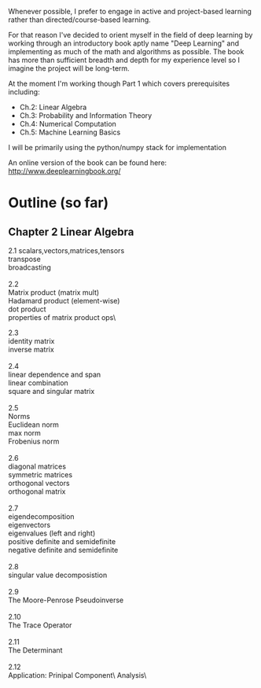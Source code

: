 Whenever possible, I prefer to engage in active and project-based learning rather than directed/course-based learning. 

For that reason I've decided to orient myself in the field of deep learning by working     through an introductory book aptly name "Deep Learning" and implementing as much of the   math and algorithms as possible. The book has more than sufficient breadth and depth for my experience level so I imagine the project will be long-term. 

At the moment I'm working though Part 1 which covers prerequisites including:   
- Ch.2: Linear Algebra
- Ch.3: Probability and Information Theory
- Ch.4: Numerical Computation
- Ch.5: Machine Learning Basics

I will be primarily using the python/numpy stack for implementation

An online version of the book can be found here:  
http://www.deeplearningbook.org/


# Outline (so far)

## Chapter 2 Linear Algebra 

2.1
scalars,vectors,matrices,tensors\
transpose\
broadcasting\
\
2.2\
Matrix product (matrix mult)\
Hadamard product (element-wise)\
dot product\
properties of matrix product ops\

2.3\
identity matrix\
inverse matrix\
\
2.4\
linear dependence and span\
linear combination\
square and singular matrix\
\
2.5\
Norms\
Euclidean norm\
max norm\
Frobenius norm\
\
2.6\
diagonal matrices\
symmetric matrices\
orthogonal vectors\
orthogonal matrix\
\
2.7\
eigendecomposition\
eigenvectors\
eigenvalues (left and right)\
positive definite and semidefinite\
negative definite and semidefinite\
\
2.8\
singular value decomposistion\
\
2.9\
The Moore-Penrose Pseudoinverse\
\
2.10\
The Trace Operator\
\
2.11\
The Determinant\
\
2.12\
Application: Prinipal Component\ Analysis\
